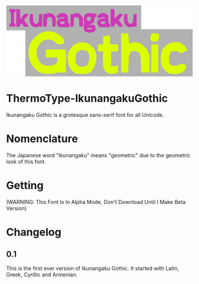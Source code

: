 <p align="center">
  <img width="800" height="auto" src="https://github.com/TSFBCE24RhythmHeaveners/ThermoType-IkunangakuGothic/blob/main/Logo.png">
</p>

# ThermoType-IkunangakuGothic
Ikunangaku Gothic is a grotesque sans-serif font for all Unicode. 

# Nomenclature #
The Japanese word "Ikunangaku" means "geometric" due to the geometric look of this font.

# Getting #
(WARNING: This Font Is In Alpha Mode, Don't Download Until I Make Beta Version)

# Changelog #
## 0.1 ##
This is the first ever version of Ikunangaku Gothic. It started with Latin, Greek, Cyrillic and Armenian.
